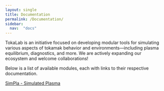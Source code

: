 ```yaml
---
layout: single
title: Documentation
permalink: /Documentation/
sidebar: 
  nav:  "docs"
---
```


TokaLab is an initiative focused on developing modular tools for simulating various aspects of tokamak behavior and environments—including plasma equilibrium, diagnostics, and more. We are actively expanding our ecosystem and welcome collaborations!

Below is a list of available modules, each with links to their respective documentation.

[SimPla - Simulated Plasma](/pages/SimPla/SimPla_main.html)

